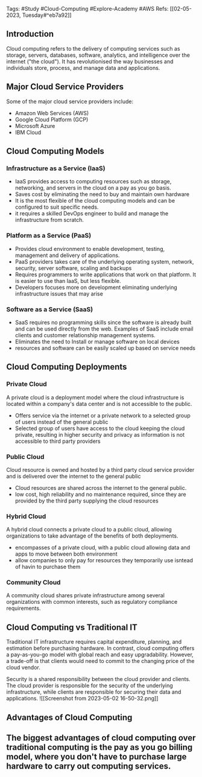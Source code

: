Tags: #Study #Cloud-Computing #Explore-Academy #AWS 
Refs: [[02-05-2023, Tuesday#^eb7a92]]

## Introduction
Cloud computing refers to the delivery of computing services such as storage, servers, databases, software, analytics, and intelligence over the internet ("the cloud"). It has revolutionised the way businesses and individuals store, process, and manage data and applications.

## Major Cloud Service Providers

Some of the major cloud service providers include:

-   Amazon Web Services (AWS)
-   Google Cloud Platform (GCP)
-   Microsoft Azure
-   IBM Cloud

## Cloud Computing Models

### Infrastructure as a Service (IaaS)

- IaaS provides access to computing resources such as storage, networking, and servers in the cloud on a pay as you go basis.
- Saves cost by eliminating the need to buy and maintain own hardware
- It is the most flexible of the cloud computing models and can be configured to suit specific needs.
- it requires a skilled DevOps engineer to build and manage the infrastructure from scratch.

### Platform as a Service (PaaS)
- Provides cloud environment to enable development, testing, management and delivery of applications.
- PaaS providers takes care of the underlying operating system, network, security, server software, scaling and backups
- Requires programmers to write applications that work on that platform. It is easier to use than IaaS, but less flexible.
- Developers focuses more on development eliminating underlying infrastructure issues that may arise

### Software as a Service (SaaS)
- SaaS requires no programming skills since the software is already built and can be used directly from the web. Examples of SaaS include email clients and customer relationship management systems.
- Eliminates the need to Install or manage software on local devices
- resources and software can be easily scaled up based on service needs

## Cloud Computing Deployments

### Private Cloud
A private cloud is a deployment model where the cloud infrastructure is located within a company's data center and is not accessible to the public.
- Offers service via the internet or a private network to a selected group of users instead of the general public
- Selected group of users have access to the cloud keeping the cloud private, resulting in higher security and privacy as information is not accessible to third party providers

### Public Cloud
Cloud resource is owned and hosted by a third party cloud service provider and is delivered over the internet to the general public
- Cloud resources are shared across the internet to the general public.
- low cost, high reliability and no maintenance required, since they are provided by the third party supplying the cloud resources

### Hybrid Cloud
A hybrid cloud connects a private cloud to a public cloud, allowing organizations to take advantage of the benefits of both deployments.
- encompasses of a private cloud, with a public cloud allowing data and apps to move between both environment
- allow companies to only pay for resources they temporarily use isntead of havin to purchase them

### Community Cloud

A community cloud shares private infrastructure among several organizations with common interests, such as regulatory compliance requirements.

## Cloud Computing vs Traditional IT

Traditional IT infrastructure requires capital expenditure, planning, and estimation before purchasing hardware. In contrast, cloud computing offers a pay-as-you-go model with global reach and easy upgradability. However, a trade-off is that clients would need to commit to the changing price of the cloud vendor.

Security is a shared responsibility between the cloud provider and clients. The cloud provider is responsible for the security of the underlying infrastructure, while clients are responsible for securing their data and applications.
![[Screenshot from 2023-05-02 16-50-32.png]]

## Advantages of Cloud Computing
The biggest advantages of cloud computing over traditional computing is the pay as you go billing model, where you don't have to purchase large hardware to carry out computing services.
- 